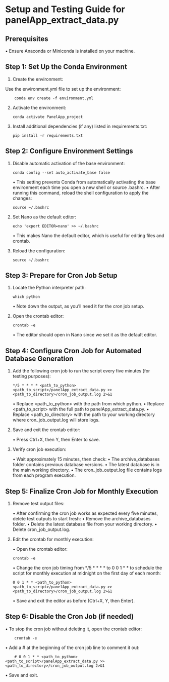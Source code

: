 # Setup and Testing Guide for panelApp_extract_data.py

## Prerequisites

•	Ensure Anaconda or Miniconda is installed on your machine.


## Step 1: Set Up the Conda Environment


1.	Create the environment:

Use the environment.yml file to set up the environment:

		conda env create -f environment.yml


2.	Activate the environment:

		conda activate PanelApp_project


3.	Install additional dependencies (if any) listed in requirements.txt:

		pip install -r requirements.txt


## Step 2: Configure Environment Settings


1.	Disable automatic activation of the base environment:

		conda config --set auto_activate_base false

	•	This setting prevents Conda from automatically activating the base environment each time you open a new shell or source .bashrc.
	•	After running this command, reload the shell configuration to apply the changes:

		source ~/.bashrc


2.	Set Nano as the default editor:

		echo 'export EDITOR=nano' >> ~/.bashrc

	•	This makes Nano the default editor, which is useful for editing files and crontab.

3.	Reload the configuration:

		source ~/.bashrc


## Step 3: Prepare for Cron Job Setup

1.	Locate the Python interpreter path:

		which python

	•	Note down the output, as you’ll need it for the cron job setup.

2.	Open the crontab editor:

		crontab -e

	•	The editor should open in Nano since we set it as the default editor.



## Step 4: Configure Cron Job for Automated Database Generation

1.	Add the following cron job to run the script every five minutes (for testing purposes):

		*/5 * * * * <path_to_python> <path_to_script>/panelApp_extract_data.py >> <path_to_directory>/cron_job_output.log 2>&1

	•	Replace <path_to_python> with the path from which python.
	•	Replace <path_to_script> with the full path to panelApp_extract_data.py.
	•	Replace <path_to_directory> with the path to your working directory where cron_job_output.log will store logs.

2.	Save and exit the crontab editor:
   
	•	Press Ctrl+X, then Y, then Enter to save.

3.	Verify cron job execution:
   
	•	Wait approximately 15 minutes, then check:
	•	The archive_databases folder contains previous database versions.
	•	The latest database is in the main working directory.
	•	The cron_job_output.log file contains logs from each program execution.



## Step 5: Finalize Cron Job for Monthly Execution

1.	Remove test output files:

	•	After confirming the cron job works as expected every five minutes, delete test outputs to start fresh:
	•	Remove the archive_databases folder.
	•	Delete the latest database file from your working directory.
	•	Delete cron_job_output.log.

2.	Edit the crontab for monthly execution:

	•	Open the crontab editor:

		crontab -e


	•	Change the cron job timing from */5 * * * * to 0 0 1 * * to schedule the script for monthly execution at midnight on the first day of each month:

		0 0 1 * * <path_to_python> <path_to_script>/panelApp_extract_data.py >> <path_to_directory>/cron_job_output.log 2>&1


	•	Save and exit the editor as before (Ctrl+X, Y, then Enter).


## Step 6: Disable the Cron Job (if needed)


•	To stop the cron job without deleting it, open the crontab editor:

		crontab -e


•	Add a # at the beginning of the cron job line to comment it out:


		# 0 0 1 * * <path_to_python> <path_to_script>/panelApp_extract_data.py >> <path_to_directory>/cron_job_output.log 2>&1


•	Save and exit.
